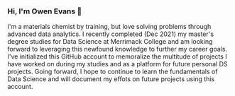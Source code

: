 ### Hi,  I'm Owen Evans 👋

I'm a materials chemist by training,  but love solving problems through advanced data analytics.  I recently completed (Dec 2021) my master's degree studies for Data Science at Merrimack College and am looking forward to leveraging this newfound knowledge to further my career goals.    I've initialized this GitHub account to memoralize the multitude of projects I have worked on during my studies and as a platform for future personal DS projects.   Going forward,  I hope to continue to learn the fundamentals of Data Science and will document my effots on future projects using this account.   
